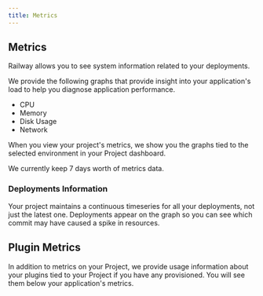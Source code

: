 ```yaml
---
title: Metrics
---
```


## Metrics

Railway allows you to see system information related to your deployments. 

We provide the following graphs that provide insight into your application's load to help you diagnose application performance.

- CPU
- Memory
- Disk Usage
- Network

When you view your project's metrics, we show you the graphs tied to the selected environment in your Project dashboard. 

We currently keep 7 days worth of metrics data. 

### Deployments Information

Your project maintains a continuous timeseries for all your deployments, not just the latest one. Deployments appear on the graph so you can see which commit may have caused a spike in resources.

## Plugin Metrics

In addition to metrics on your Project, we provide usage information about your plugins tied to your Project if you have any provisioned. You will see them below your application's metrics. 